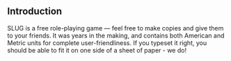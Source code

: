 ## Introduction

SLUG is a free role-playing game — feel free to make copies and 
give them to your friends. It was years in the making, and 
contains both American and Metric units for complete user-friendliness. 
If you typeset it right, you should be able to fit it on one side
of a sheet of paper - we do!